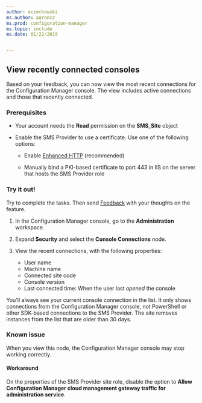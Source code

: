 ```yaml
---
author: aczechowski
ms.author: aaroncz
ms.prod: configuration-manager
ms.topic: include
ms.date: 01/22/2019


---
```


## <a name="bkmk_console"></a> View recently connected consoles 
<!--3699367-->

Based on your feedback, you can now view the most recent connections for the Configuration Manager console. The view includes active connections and those that recently connected.

### Prerequisites

- Your account needs the **Read** permission on the **SMS_Site** object  

- Enable the SMS Provider to use a certificate.<!--SCCMDocs-pr issue 3135--> Use one of the following options:  

    - Enable [Enhanced HTTP](../../../../plan-design/hierarchy/enhanced-http.md) (recommended)  

    - Manually bind a PKI-based certificate to port 443 in IIS on the server that hosts the SMS Provider role  


### Try it out!

Try to complete the tasks. Then send [Feedback](../../../../understand/product-feedback.md) with your thoughts on the feature.

1. In the Configuration Manager console, go to the **Administration** workspace.  

2. Expand **Security** and select the **Console Connections** node.  

3. View the recent connections, with the following properties:  

    - User name
    - Machine name
    - Connected site code
    - Console version
    - Last connected time: When the user last *opened* the console

You'll always see your current console connection in the list. It only shows connections from the Configuration Manager console, not PowerShell or other SDK-based connections to the SMS Provider. The site removes instances from the list that are older than 30 days.


### Known issue

When you view this node, the Configuration Manager console may stop working correctly. 

#### Workaround
On the properties of the SMS Provider site role, disable the option to **Allow Configuration Manager cloud management gateway traffic for administration service**.

